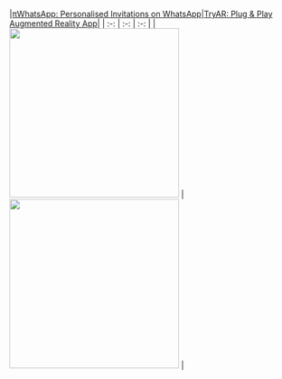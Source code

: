 |[πWhatsApp: Personalised Invitations on WhatsApp](https://piwhatsapp.hirawat.in/)|[TryAR: Plug & Play Augmented Reality App](https://tryar.hirawat.in)|
| :-: | :-: | :-: |
| [<img src="https://piwhatsapp.hirawat.in/logo-png.png" width="300" />](https://piwhatsapp.hirawat.in/) | [<img src="https://tryar.hirawat.in/logo-png.png" width="300" />](https://tryar.hirawat.in) |